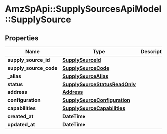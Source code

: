 # AmzSpApi::SupplySourcesApiModel::SupplySource

## Properties
Name | Type | Description | Notes
------------ | ------------- | ------------- | -------------
**supply_source_id** | [**SupplySourceId**](SupplySourceId.md) |  | [optional] 
**supply_source_code** | [**SupplySourceCode**](SupplySourceCode.md) |  | [optional] 
**_alias** | [**SupplySourceAlias**](SupplySourceAlias.md) |  | [optional] 
**status** | [**SupplySourceStatusReadOnly**](SupplySourceStatusReadOnly.md) |  | [optional] 
**address** | [**Address**](Address.md) |  | [optional] 
**configuration** | [**SupplySourceConfiguration**](SupplySourceConfiguration.md) |  | [optional] 
**capabilities** | [**SupplySourceCapabilities**](SupplySourceCapabilities.md) |  | [optional] 
**created_at** | **DateTime** |  | [optional] 
**updated_at** | **DateTime** |  | [optional] 


